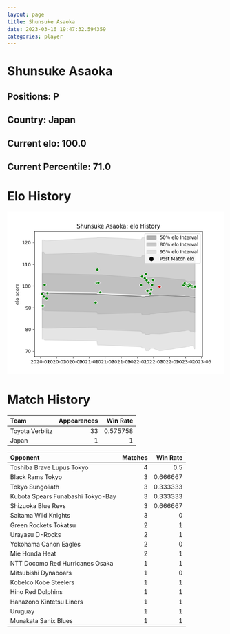 ```yaml
---  
layout: page  
title: Shunsuke Asaoka  
date: 2023-03-16 19:47:32.594359  
categories: player  
---
```

# Shunsuke Asaoka

## Positions: P

## Country: Japan

## Current elo: 100.0

## Current Percentile: 71.0

# Elo History


![elo history](history_ShunsukeAsaoka.png)
# Match History


| Team            |   Appearances |   Win Rate |
|:----------------|--------------:|-----------:|
| Toyota Verblitz |            33 |   0.575758 |
| Japan           |             1 |   1        |

| Opponent                          |   Matches |   Win Rate |
|:----------------------------------|----------:|-----------:|
| Toshiba Brave Lupus Tokyo         |         4 |   0.5      |
| Black Rams Tokyo                  |         3 |   0.666667 |
| Tokyo Sungoliath                  |         3 |   0.333333 |
| Kubota Spears Funabashi Tokyo-Bay |         3 |   0.333333 |
| Shizuoka Blue Revs                |         3 |   0.666667 |
| Saitama Wild Knights              |         3 |   0        |
| Green Rockets Tokatsu             |         2 |   1        |
| Urayasu D-Rocks                   |         2 |   1        |
| Yokohama Canon Eagles             |         2 |   0        |
| Mie Honda Heat                    |         2 |   1        |
| NTT Docomo Red Hurricanes Osaka   |         1 |   1        |
| Mitsubishi Dynaboars              |         1 |   0        |
| Kobelco Kobe Steelers             |         1 |   1        |
| Hino Red Dolphins                 |         1 |   1        |
| Hanazono Kintetsu Liners          |         1 |   1        |
| Uruguay                           |         1 |   1        |
| Munakata Sanix Blues              |         1 |   1        |